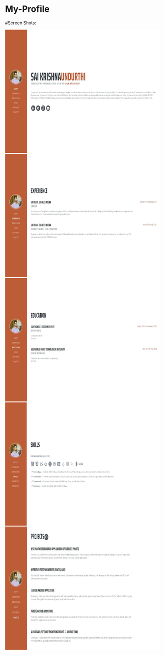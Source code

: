 # My-Profile
<p>
#Screen Shots:
</p>
<a href="https://github.com/SaiKUndurthi/My-Profile/blob/master/screenshots/About.JPG" target="_blank"><img src="https://github.com/SaiKUndurthi/My-Profile/blob/master/screenshots/About.JPG" width="600" height="400" style="max-width:100%;"></a>
<a href="https://github.com/SaiKUndurthi/My-Profile/blob/master/screenshots/Experience.JPG" target="_blank"><img src="https://github.com/SaiKUndurthi/My-Profile/blob/master/screenshots/Experience.JPG" width="600" height="400" style="max-width:100%;"></a>
<a href="https://github.com/SaiKUndurthi/My-Profile/blob/master/screenshots/Education.JPG" target="_blank"><img src="https://github.com/SaiKUndurthi/My-Profile/blob/master/screenshots/Education.JPG" width="600" height="400" style="max-width:100%;"></a>
<a href="https://github.com/SaiKUndurthi/My-Profile/blob/master/screenshots/Skills.JPG" target="_blank"><img src="https://github.com/SaiKUndurthi/My-Profile/blob/master/screenshots/Skills.JPG" width="600" height="400" style="max-width:100%;"></a>
<a href="https://github.com/SaiKUndurthi/My-Profile/blob/master/screenshots/Projects.JPG" target="_blank"><img src="https://github.com/SaiKUndurthi/My-Profile/blob/master/screenshots/Projects.JPG" width="600" height="400" style="max-width:100%;"></a>
